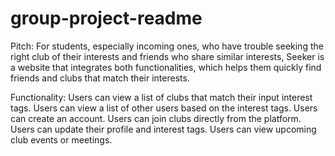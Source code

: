 
# group-project-readme
Pitch:
For students, especially incoming ones, who have trouble seeking the right club of their interests and friends who share similar interests, Seeker is a website that integrates both functionalities, which helps them quickly find friends and clubs that match their interests.

Functionality:
Users can view a list of clubs that match their input interest tags. 
Users can view a list of other users based on the interest tags.
Users can create an account. 
Users can join clubs directly from the platform. 
Users can update their profile and interest tags. 
Users can view upcoming club events or meetings.
